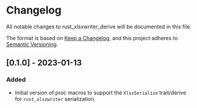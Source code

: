 # Changelog

All notable changes to rust_xlsxwriter_derive will be documented in this file.

The format is based on [Keep a Changelog](https://keepachangelog.com/en/1.0.0/),
and this project adheres to [Semantic Versioning](https://semver.org/spec/v2.0.0.html).



## [0.1.0] - 2023-01-13

### Added

- Initial version of proc macros to support the `XlsxSerialize` trait/derive for
  `rust_xlsxwriter` serialization.

